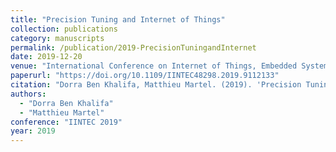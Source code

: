 ```yaml
---
title: "Precision Tuning and Internet of Things"
collection: publications
category: manuscripts
permalink: /publication/2019-PrecisionTuningandInternet
date: 2019-12-20
venue: "International Conference on Internet of Things, Embedded Systems and Communications (IINTEC 2019), Tunis, Tunisia"
paperurl: "https://doi.org/10.1109/IINTEC48298.2019.9112133"
citation: "Dorra Ben Khalifa, Matthieu Martel. (2019). 'Precision Tuning and Internet of Things.' <i>IINTEC 2019</i>."
authors:
  - "Dorra Ben Khalifa"
  - "Matthieu Martel"
conference: "IINTEC 2019"
year: 2019
---
```


